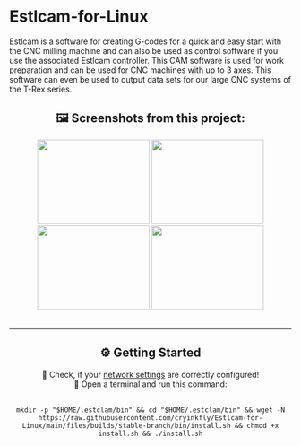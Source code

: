 # Estlcam-for-Linux

Estlcam is a software for creating G-codes for a quick and easy start with the CNC milling machine and can also be used as control software if you use the associated Estlcam controller. This CAM software is used for work preparation and can be used for CNC machines with up to 3 axes. This software can even be used to output data sets for our large CNC systems of the T-Rex series.

<div id="estclam-project-screenshots" align="center">
<h2>🖼 Screenshots from this project:</h2>
<img src="https://user-images.githubusercontent.com/79079633/224741727-65e5ef04-d94d-4a88-bbbf-30991ab7c2cf.png" width="200px" height="150px">
<img src="https://user-images.githubusercontent.com/79079633/224741741-68e78f5f-8d74-46a7-9c51-b8725448d0d5.png" width="200px" height="150px">
<img src="https://user-images.githubusercontent.com/79079633/224741750-651bb355-ddae-47eb-bc6c-d96fb39201e5.png" width="200px" height="150px">
<img src="https://user-images.githubusercontent.com/79079633/224741762-ff191dda-a6d2-4ba6-a3ce-02a1e5301527.png" width="200px" height="150px">
 </br></br>
</div>

---

<div id="fusion360-installation" align="center">
<h2>⚙️ Getting Started</h3>
🔹 Check, if your <a href="https://github.com/cryinkfly/Autodesk-Fusion-360-for-Linux/tree/main/files/extras/network/etc">network settings</a> are correctly configured!
</br>
🔹 Open a terminal and run this command:
</br></br>

    mkdir -p "$HOME/.estclam/bin" && cd "$HOME/.estclam/bin" && wget -N https://raw.githubusercontent.com/cryinkfly/Estlcam-for-Linux/main/files/builds/stable-branch/bin/install.sh && chmod +x install.sh && ./install.sh





